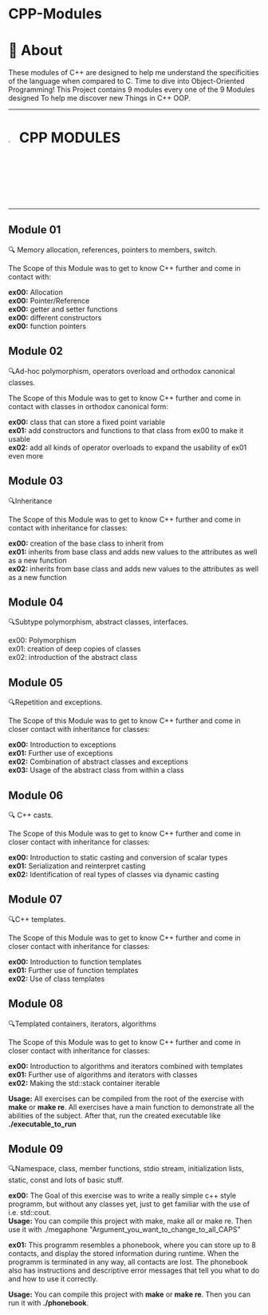 # CPP-Modules

# :book: About 
These modules of C++ are designed to help me understand the specificities of the language when compared to C. Time to dive into Object-Oriented Programming! This Project contains 9 modules every one of the 9 Modules designed To help me discover new Things in C++ OOP.

---
# <img src="https://user-images.githubusercontent.com/54292953/142726987-139b4a51-9471-4aa3-9051-1bab383c38c9.png" width=3% height=3%> CPP MODULES
---

## Module 01
:mag: Memory allocation, references, pointers to members, switch.

The Scope of this Module was to get to know C++ further and come in contact with:

**ex00:** Allocation <br />
**ex00:** Pointer/Reference <br />
**ex00:** getter and setter functions <br />
**ex00:** different constructors <br />
**ex00:** function pointers <br />

## Module 02
:mag:Ad-hoc polymorphism, operators overload and orthodox canonical classes.

The Scope of this Module was to get to know C++ further and come in contact with classes in orthodox canonical form:

**ex00:** class that can store a fixed point variable<br />
**ex01:** add constructors and functions to that class from ex00 to make it usable<br />
**ex02:** add all kinds of operator overloads to expand the usability of ex01 even more<br />

## Module 03
:mag:Inheritance

The Scope of this Module was to get to know C++ further and come in contact with inheritance for classes:

**ex00:** creation of the base class to inherit from<br />
**ex01:** inherits from base class and adds new values to the attributes as well as a new function<br />
**ex02:** inherits from base class and adds new values to the attributes as well as a new function<br />

## Module 04
:mag:Subtype polymorphism, abstract classes, interfaces.

ex00: Polymorphism<br />
ex01: creation of deep copies of classes<br />
ex02: introduction of the abstract class<br />

## Module 05
:mag:Repetition and exceptions.

The Scope of this Module was to get to know C++ further and come in closer contact with inheritance for classes:

**ex00:** Introduction to exceptions<br />
**ex01:** Further use of exceptions<br />
**ex02:** Combination of abstract classes and exceptions<br />
**ex03:** Usage of the abstract class from within a class<br />

## Module 06
:mag: C++ casts.

The Scope of this Module was to get to know C++ further and come in closer contact with inheritance for classes:

**ex00:** Introduction to static casting and conversion of scalar types<br />
**ex01:** Serialization and reinterpret casting<br />
**ex02:** Identification of real types of classes via dynamic casting<br />

## Module 07
:mag:C++ templates.

The Scope of this Module was to get to know C++ further and come in closer contact with inheritance for classes:

**ex00:** Introduction to function templates<br />
**ex01:** Further use of function templates<br />
**ex02:** Use of class templates<br />

## Module 08
:mag:Templated containers, iterators, algorithms

The Scope of this Module was to get to know C++ further and come in closer contact with inheritance for classes:

**ex00:** Introduction to algorithms and iterators combined with templates<br />
**ex01:** Further use of algorithms and iterators with classes<br />
**ex02:** Making the std::stack container iterable<br />

**Usage:** All exercises can be compiled from the root of the exercise with **make** or **make re**.
All exercises have a main function to demonstrate all the abilities of the subject.
After that, run the created executable like **./executable_to_run**

## Module 09
:mag:Namespace, class, member functions, stdio stream, initialization lists, static, const and lots of basic stuff.

**ex00:**
The Goal of this exercise was to write a really simple c++ style programm, but without any classes yet, just to get familiar with the use of i.e. std::cout.<br />
**Usage:** You can compile this project with make, make all or make re. Then use it with ./megaphone "Argument_you_want_to_change_to_all_CAPS"

**ex01:**
This programm resembles a phonebook, where you can store up to 8 contacts, and display the stored information during runtime.
When the programm is terminated in any way, all contacts are lost.
The phonebook also has instructions and descriptive error messages that tell you what to do and how to use it correctly.

**Usage:**
You can compile this project with **make** or **make re**.
Then you can run it with **./phonebook**.




